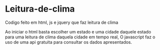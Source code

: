 # Leitura-de-clima
Codigo feito em html, js e jquery que faz leitura de clima

Ao iniciar o html basta escolher um estado e uma cidade daquele estado para uma leitura de clima daquela cidade em tempo real,
O javascript faz o uso de uma api gratuita para consultar os dados apresentados.
